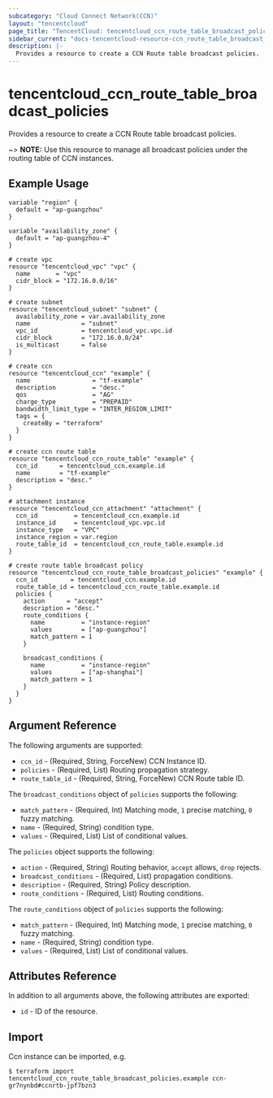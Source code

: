 ```yaml
---
subcategory: "Cloud Connect Network(CCN)"
layout: "tencentcloud"
page_title: "TencentCloud: tencentcloud_ccn_route_table_broadcast_policies"
sidebar_current: "docs-tencentcloud-resource-ccn_route_table_broadcast_policies"
description: |-
  Provides a resource to create a CCN Route table broadcast policies.
---
```


# tencentcloud_ccn_route_table_broadcast_policies

Provides a resource to create a CCN Route table broadcast policies.

~> **NOTE:** Use this resource to manage all broadcast policies under the routing table of CCN instances.

## Example Usage

```hcl
variable "region" {
  default = "ap-guangzhou"
}

variable "availability_zone" {
  default = "ap-guangzhou-4"
}

# create vpc
resource "tencentcloud_vpc" "vpc" {
  name       = "vpc"
  cidr_block = "172.16.0.0/16"
}

# create subnet
resource "tencentcloud_subnet" "subnet" {
  availability_zone = var.availability_zone
  name              = "subnet"
  vpc_id            = tencentcloud_vpc.vpc.id
  cidr_block        = "172.16.0.0/24"
  is_multicast      = false
}

# create ccn
resource "tencentcloud_ccn" "example" {
  name                 = "tf-example"
  description          = "desc."
  qos                  = "AG"
  charge_type          = "PREPAID"
  bandwidth_limit_type = "INTER_REGION_LIMIT"
  tags = {
    createBy = "terraform"
  }
}

# create ccn route table
resource "tencentcloud_ccn_route_table" "example" {
  ccn_id      = tencentcloud_ccn.example.id
  name        = "tf-example"
  description = "desc."
}

# attachment instance
resource "tencentcloud_ccn_attachment" "attachment" {
  ccn_id          = tencentcloud_ccn.example.id
  instance_id     = tencentcloud_vpc.vpc.id
  instance_type   = "VPC"
  instance_region = var.region
  route_table_id  = tencentcloud_ccn_route_table.example.id
}

# create route table broadcast policy
resource "tencentcloud_ccn_route_table_broadcast_policies" "example" {
  ccn_id         = tencentcloud_ccn.example.id
  route_table_id = tencentcloud_ccn_route_table.example.id
  policies {
    action      = "accept"
    description = "desc."
    route_conditions {
      name          = "instance-region"
      values        = ["ap-guangzhou"]
      match_pattern = 1
    }

    broadcast_conditions {
      name          = "instance-region"
      values        = ["ap-shanghai"]
      match_pattern = 1
    }
  }
}
```

## Argument Reference

The following arguments are supported:

* `ccn_id` - (Required, String, ForceNew) CCN Instance ID.
* `policies` - (Required, List) Routing propagation strategy.
* `route_table_id` - (Required, String, ForceNew) CCN Route table ID.

The `broadcast_conditions` object of `policies` supports the following:

* `match_pattern` - (Required, Int) Matching mode, `1` precise matching, `0` fuzzy matching.
* `name` - (Required, String) condition type.
* `values` - (Required, List) List of conditional values.

The `policies` object supports the following:

* `action` - (Required, String) Routing behavior, `accept` allows, `drop` rejects.
* `broadcast_conditions` - (Required, List) propagation conditions.
* `description` - (Required, String) Policy description.
* `route_conditions` - (Required, List) Routing conditions.

The `route_conditions` object of `policies` supports the following:

* `match_pattern` - (Required, Int) Matching mode, `1` precise matching, `0` fuzzy matching.
* `name` - (Required, String) condition type.
* `values` - (Required, List) List of conditional values.

## Attributes Reference

In addition to all arguments above, the following attributes are exported:

* `id` - ID of the resource.



## Import

Ccn instance can be imported, e.g.

```
$ terraform import tencentcloud_ccn_route_table_broadcast_policies.example ccn-gr7nynbd#ccnrtb-jpf7bzn3
```

